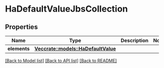 # HaDefaultValueJbsCollection

## Properties

Name | Type | Description | Notes
------------ | ------------- | ------------- | -------------
**elements** | [**Vec<crate::models::HaDefaultValue>**](HA_DefaultValue.md) |  | 

[[Back to Model list]](../README.md#documentation-for-models) [[Back to API list]](../README.md#documentation-for-api-endpoints) [[Back to README]](../README.md)


